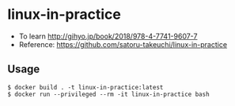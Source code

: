 # linux-in-practice

- To learn http://gihyo.jp/book/2018/978-4-7741-9607-7
- Reference: https://github.com/satoru-takeuchi/linux-in-practice

## Usage

```
$ docker build . -t linux-in-practice:latest
$ docker run --privileged --rm -it linux-in-practice bash
```

